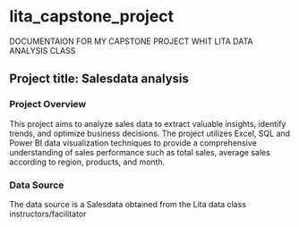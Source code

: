 # lita_capstone_project
DOCUMENTAION FOR MY CAPSTONE PROJECT WHIT LITA DATA ANALYSIS CLASS

## Project title: Salesdata analysis 

### Project Overview 
This project aims to analyze sales data to extract valuable insights, identify trends, and optimize business decisions. The project utilizes Excel, SQL and Power BI data visualization techniques to provide a comprehensive understanding of sales performance such as total sales, average sales according to region, products, and month.

### Data Source
The data source is a Salesdata obtained from the Lita data class instructors/facilitator 
